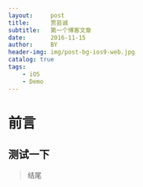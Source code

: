 ```yaml
---
layout:     post
title:      贾芸诚
subtitle:   第一个博客文章
date:       2016-11-15
author:     BY
header-img: img/post-bg-ios9-web.jpg
catalog: true
tags:
    - iOS
    - Demo
---
```


# 前言



## 测试一下



> 结尾
